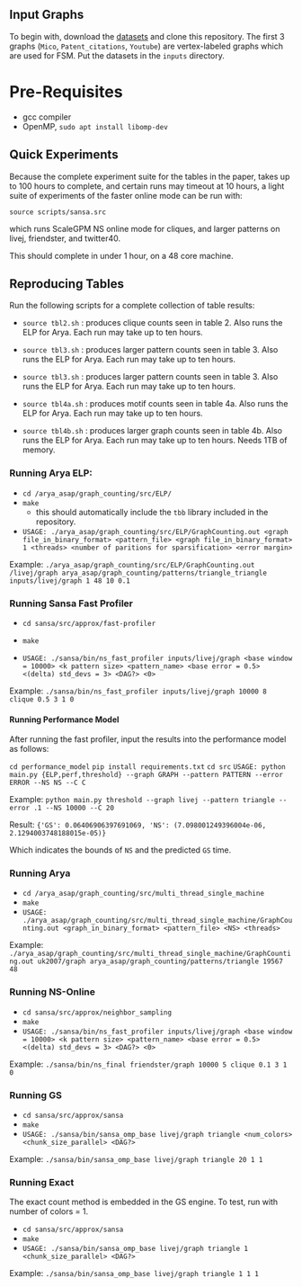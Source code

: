 ## Input Graphs

To begin with, download the [datasets](https://www.dropbox.com/sh/i1jq1uwtkcd2qo0/AADJck_u3kx7FeSR5BvdrkqYa?dl=0) and clone this repository.
The first 3 graphs (`Mico`, `Patent_citations`, `Youtube`) are vertex-labeled graphs which are used for FSM.
Put the datasets in the `inputs` directory.

# Pre-Requisites

- gcc compiler
- OpenMP, `sudo apt install libomp-dev`


## Quick Experiments

Because the complete experiment suite for the tables in the paper, takes up to 100 hours to complete, and certain runs may timeout at 10 hours, a light suite of experiments of the faster online mode can be run with:

`source scripts/sansa.src`

which runs ScaleGPM NS online mode for cliques, and larger patterns on livej, friendster, and twitter40.

This should complete in under 1 hour, on a 48 core machine.


## Reproducing Tables

Run the following scripts for a complete collection of table results:

- `source tbl2.sh` : produces clique counts seen in table 2. Also runs the ELP for Arya. Each run may take up to ten hours.

- `source tbl3.sh` : produces larger pattern counts seen in table 3. Also runs the ELP for Arya. Each run may take up to ten hours.

- `source tbl3.sh` : produces larger pattern counts seen in table 3. Also runs the ELP for Arya. Each run may take up to ten hours.

- `source tbl4a.sh` : produces motif counts seen in table 4a. Also runs the ELP for Arya. Each run may take up to ten hours.

- `source tbl4b.sh` : produces larger graph counts seen in table 4b. Also runs the ELP for Arya. Each run may take up to ten hours. Needs 1TB of memory.


### Running Arya ELP:

- `cd /arya_asap/graph_counting/src/ELP/`
- `make`
  - this should automatically include the `tbb` library included in the repository.
- `USAGE: ./arya_asap/graph_counting/src/ELP/GraphCounting.out <graph file_in_binary_format> <pattern_file> <graph file_in_binary_format> 1 <threads> <number of paritions for sparsification> <error margin>`

Example:
`./arya_asap/graph_counting/src/ELP/GraphCounting.out /livej/graph arya_asap/graph_counting/patterns/triangle_triangle inputs/livej/graph 1 48 10 0.1`


### Running Sansa Fast Profiler
- `cd sansa/src/approx/fast-profiler`
- `make`

- `USAGE: ./sansa/bin/ns_fast_profiler inputs/livej/graph <base window = 10000> <k pattern size> <pattern_name> <base error = 0.5> <(delta) std_devs = 3> <DAG?> <0>`

Example:
`./sansa/bin/ns_fast_profiler inputs/livej/graph 10000 8 clique 0.5 3 1 0`

#### Running Performance Model

After running the fast profiler, input the results into the performance model as follows:

`cd performance_model`
`pip install requirements.txt`
`cd src`
`USAGE: python main.py {ELP,perf,threshold} --graph GRAPH --pattern PATTERN --error ERROR --NS NS --C C`

Example:
`python main.py threshold --graph livej --pattern triangle --error .1 --NS 10000 --C 20`

Result:
`{'GS': 0.06406906397691069, 'NS': (7.098001249396004e-06, 2.1294003748188015e-05)}`

Which indicates the bounds of `NS` and the predicted `GS` time.

### Running Arya
- `cd /arya_asap/graph_counting/src/multi_thread_single_machine`
- `make`
- `USAGE: ./arya_asap/graph_counting/src/multi_thread_single_machine/GraphCounting.out <graph_in_binary_format> <pattern_file> <NS> <threads>`

Example:
`./arya_asap/graph_counting/src/multi_thread_single_machine/GraphCounting.out uk2007/graph arya_asap/graph_counting/patterns/triangle 19567 48`

### Running NS-Online
- `cd sansa/src/approx/neighbor_sampling`
- `make`
- `USAGE: ./sansa/bin/ns_fast_profiler inputs/livej/graph <base window = 10000> <k pattern size> <pattern_name> <base error = 0.5> <(delta) std_devs = 3> <DAG?> <0>`

Example:
`./sansa/bin/ns_final friendster/graph 10000 5 clique 0.1 3 1 0` 

### Running GS
- `cd sansa/src/approx/sansa`
- `make`
- `USAGE: ./sansa/bin/sansa_omp_base livej/graph triangle <num_colors> <chunk_size_parallel> <DAG?>`

Example:
`./sansa/bin/sansa_omp_base livej/graph triangle 20 1 1` 

### Running Exact

The exact count method is embedded in the GS engine. To test, run with number of colors = 1.
- `cd sansa/src/approx/sansa`
- `make`
- `USAGE: ./sansa/bin/sansa_omp_base livej/graph triangle 1 <chunk_size_parallel> <DAG?>`

Example:
`./sansa/bin/sansa_omp_base livej/graph triangle 1 1 1` 



